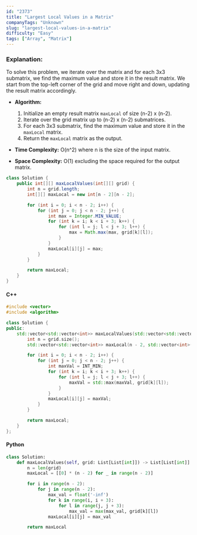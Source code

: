 ```yaml
---
id: "2373"
title: "Largest Local Values in a Matrix"
companyTags: "Unknown"
slug: "largest-local-values-in-a-matrix"
difficulty: "Easy"
tags: ["Array", "Matrix"]
---
```


### Explanation:
To solve this problem, we iterate over the matrix and for each 3x3 submatrix, we find the maximum value and store it in the result matrix. We start from the top-left corner of the grid and move right and down, updating the result matrix accordingly.

- **Algorithm:**
  1. Initialize an empty result matrix `maxLocal` of size (n-2) x (n-2).
  2. Iterate over the grid matrix up to (n-2) x (n-2) submatrices.
  3. For each 3x3 submatrix, find the maximum value and store it in the `maxLocal` matrix.
  4. Return the `maxLocal` matrix as the output.

- **Time Complexity:** O(n^2) where n is the size of the input matrix.
- **Space Complexity:** O(1) excluding the space required for the output matrix.

```java
class Solution {
    public int[][] maxLocalValues(int[][] grid) {
        int n = grid.length;
        int[][] maxLocal = new int[n - 2][n - 2];

        for (int i = 0; i < n - 2; i++) {
            for (int j = 0; j < n - 2; j++) {
                int max = Integer.MIN_VALUE;
                for (int k = i; k < i + 3; k++) {
                    for (int l = j; l < j + 3; l++) {
                        max = Math.max(max, grid[k][l]);
                    }
                }
                maxLocal[i][j] = max;
            }
        }

        return maxLocal;
    }
}
```

#### C++
```cpp
#include <vector>
#include <algorithm>

class Solution {
public:
    std::vector<std::vector<int>> maxLocalValues(std::vector<std::vector<int>>& grid) {
        int n = grid.size();
        std::vector<std::vector<int>> maxLocal(n - 2, std::vector<int>(n - 2));

        for (int i = 0; i < n - 2; i++) {
            for (int j = 0; j < n - 2; j++) {
                int maxVal = INT_MIN;
                for (int k = i; k < i + 3; k++) {
                    for (int l = j; l < j + 3; l++) {
                        maxVal = std::max(maxVal, grid[k][l]);
                    }
                }
                maxLocal[i][j] = maxVal;
            }
        }

        return maxLocal;
    }
};
```

#### Python
```python
class Solution:
    def maxLocalValues(self, grid: List[List[int]]) -> List[List[int]]:
        n = len(grid)
        maxLocal = [[0] * (n - 2) for _ in range(n - 2)]

        for i in range(n - 2):
            for j in range(n - 2):
                max_val = float('-inf')
                for k in range(i, i + 3):
                    for l in range(j, j + 3):
                        max_val = max(max_val, grid[k][l])
                maxLocal[i][j] = max_val

        return maxLocal
```